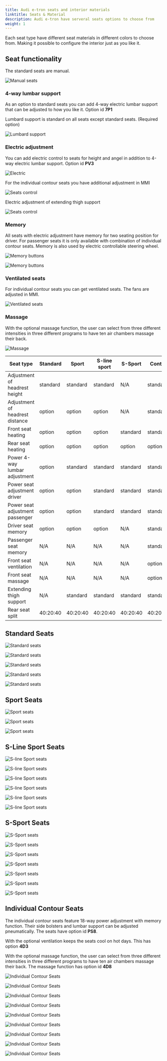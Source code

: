 ```yaml
---
title: Audi e-tron seats and interior materials
linktitle: Seats & Material
description: Audi e-tron have serveral seats options to choose from
weight: 1
---
```


Each seat type have different seat materials in different colors to choose from. Making it possible to configure the interior just as you like it.

## Seat functionality

The standard seats are manual.

![Manual seats](seats_control_manual.jpg "Manual seat with manual control of height and angel")

### 4-way lumbar support

As an option to standard seats you can add 4-way electric lumbar support that can be adjusted to how you like it. Option id **7P1**

Lumbard support is standard on all seats except standard seats. (Required option)

![Lumbard support](seats_control_manualwithlumbard.jpg "Manual seat with electric lumbard adjustment")

### Electric adjustment

You can add electric control to seats for height and angel in addition to 4-way electric lumbar support. Option id **PV3**

![Electric](seats_control_electricwithlumbard.jpg "Electric seats with electric lumbard control")

For the individual contour seats you have additional adjustment in MMI

![Seats control](seats_control_plus.jpg "Electric adjustment of seats")

Electric adjustment of extending thigh support

![Seats control](seats_control_thighstretch.jpg)

### Memory

All seats with electric adjustment have memory for two seating position for driver. For passenger seats it is only available with combination 
of individual contour seats. Memory is also used by electric controllable steering wheel.

![Memory buttons](memory_left.jpg "Memory preset in driver door")

![Memory buttons](memory_right.jpg "Memory preset in passenger door")

### Ventilated seats

For individual contour seats you can get ventilated seats. The fans are adjusted in MMI.

![Ventilated seats](ventilationcontrol.jpg "Ventilation is controlled in mmi")


### Massage

With the optional massage function, the user can select from three different intensities in three different programs to have ten air chambers massage their back.

![Massage](massage.jpg "Massage control in MMI")

| **Seat type** | **Standard** | **Sport** | **S-line sport**| **S-Sport** | **Contur** |
|-------|-------|-------|-------|-------|-------|
|Adjustment of headrest height| standard | standard | standard |N/A |standard |
|Adjustment of headrest distance| option | option |option |N/A |standard |
|Front seat heating| option | option | option |standard | standard |
|Rear seat heating| option | option | option | option | option |
|Power 4-way lumbar adjustment |option | standard | standard |standard | standard |
|Power seat adjustment driver | option | option | standard |standard | standard |
|Power seat adjustment passenger | option | option | standard |standard | standard |
|Driver seat memory | option | option | option |N/A | standard |
|Passenger seat memory | N/A | N/A | N/A |N/A | standard |
|Front seat ventilation| N/A | N/A | N/A |N/A |option |
|Front seat massage| N/A | N/A | N/A |N/A |option |
|Extending thigh support |N/A | standard |standard |standard | standard |
|Rear seat split | 40:20:40 | 40:20:40 | 40:20:40 |40:20:40 | 40:20:40 |

## Standard Seats

![Standard seats](seats_standard_1.jpg "Standard seats in beige leather")

![Standard seats](seats_standard_2.jpg "Standard seats in black leather")

![Standard seats](seats_standard_3.jpg "Standard seats in brown leather")

![Standard seats](seats_standard_4.jpg "Standard seats in fabric")

![Standard seats](seats_standard_5.jpg "Standard seats in fabric")

## Sport Seats

![Sport seats](seats_sportseats_1.jpg "Sport seats in black Valcona leather")

![Sport seats](seats_sportseats_2.jpg "Sport seats in black Valcona leather")

![Sport seats](seats_sportseats_3.jpg "Sport seats in Alcantara")

## S-Line Sport Seats

![S-line Sport seats](seats_slinesportseats_1.jpg "S-line Sport seats")

![S-line Sport seats](seats_slinesportseats_2.jpg "S-line Sport seats")

![S-line Sport seats](seats_slinesportseats_3.jpg "S-line Sport seats")

![S-line Sport seats](seats_slinesportseats_4.jpg "S-line Sport seats with Alcantara Frequenz/leather ")

![S-line Sport seats](seats_slinesportseats_5.jpg "S-line Sport seats with Alcantara Frequenz/leather")

![S-line Sport seats](seats_slinesportseats_6.jpg "S-line Sport seats with Alcantara Frequenz/leather")

## S-Sport Seats

![S-Sport seats](seats_ssportseats_5.jpg "S-Sport seats in black Valcona leather")

![S-Sport seats](seats_ssportseats_6.jpg "S-Sport seats in black Valcona leather")

![S-Sport seats](seats_ssportseats_1.jpg "S-Sport seats in black Valcona leather")

![S-Sport seats](seats_ssportseats_2.jpg "S-Sport seats in rotor gray Valcona leather")

![S-Sport seats](seats_ssportseats_3.jpg "S-Sport seats in rotor gray Valcona leather")

![S-Sport seats](seats_ssportseats_4.jpg "S-Sport seats in rotor gray Valcona leather")

![S-Sport seats](seats_ssportseats_7.jpg "S-Sport seats in arras red Valcona leather")

## Individual Contour Seats

 The individual contour seats feature 18-way power adjustment with memory function. Their side bolsters and lumbar support can be adjusted pneumatically. 
 The seats have option id **PS8**.

With the optional ventilation keeps the seats cool on hot days. This has option **4D3**

With the optional massage function, the user can select from three different intensities in three different programs to have ten air chambers massage their back.
The massage function has option id **4D8**
 
![Individual Contour Seats](seats_individualcontour_1.jpg "Individual Contour Seats")

![Individual Contour Seats](seats_individualcontour_2.jpg "Individual Contour Seats")

![Individual Contour Seats](seats_individualcontour_3.jpg "Individual Contour Seats")

![Individual Contour Seats](seats_individualcontour_4.jpg "Individual Contour Seats")

![Individual Contour Seats](seats_individualcontour_5.jpg "Individual Contour Seats")

![Individual Contour Seats](seats_individualcontour_7.jpg "Individual Contour Seats in black Valcona Leather")

![Individual Contour Seats](seats_individualcontour_8.jpg "Individual Contour Seats in black Valcona Leather")

![Individual Contour Seats](seats_individualcontour_9.jpg "Individual Contour Seats in perfored black Valcona Leather with ventilation")

![Individual Contour Seats](seats_individualcontour_10.jpg "Individual Contour Seats in perfored black Valcona Leather with ventilation")
